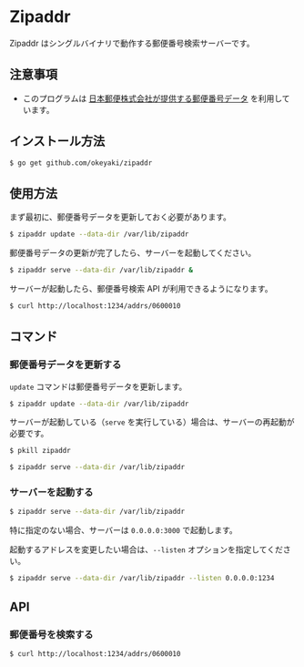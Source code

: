 # Zipaddr

Zipaddr はシングルバイナリで動作する郵便番号検索サーバーです。

## 注意事項

- このプログラムは [日本郵便株式会社が提供する郵便番号データ](https://www.post.japanpost.jp/zipcode/dl/kogaki-zip.html) を利用しています。

## インストール方法

```sh
$ go get github.com/okeyaki/zipaddr
```

## 使用方法

まず最初に、郵便番号データを更新しておく必要があります。

```sh
$ zipaddr update --data-dir /var/lib/zipaddr 
```

郵便番号データの更新が完了したら、サーバーを起動してください。

```sh
$ zipaddr serve --data-dir /var/lib/zipaddr &
```

サーバーが起動したら、郵便番号検索 API が利用できるようになります。

```sh
$ curl http://localhost:1234/addrs/0600010
```

## コマンド

### 郵便番号データを更新する

`update` コマンドは郵便番号データを更新します。

```sh
$ zipaddr update --data-dir /var/lib/zipaddr
```

サーバーが起動している（`serve` を実行している）場合は、サーバーの再起動が必要です。

```sh
$ pkill zipaddr

$ zipaddr serve --data-dir /var/lib/zipaddr
```

### サーバーを起動する

```sh
$ zipaddr serve --data-dir /var/lib/zipaddr
```

特に指定のない場合、サーバーは `0.0.0.0:3000` で起動します。

起動するアドレスを変更したい場合は、`--listen` オプションを指定してください。

```sh
$ zipaddr serve --data-dir /var/lib/zipaddr --listen 0.0.0.0:1234
```

## API

### 郵便番号を検索する

```sh
$ curl http://localhost:1234/addrs/0600010
```
